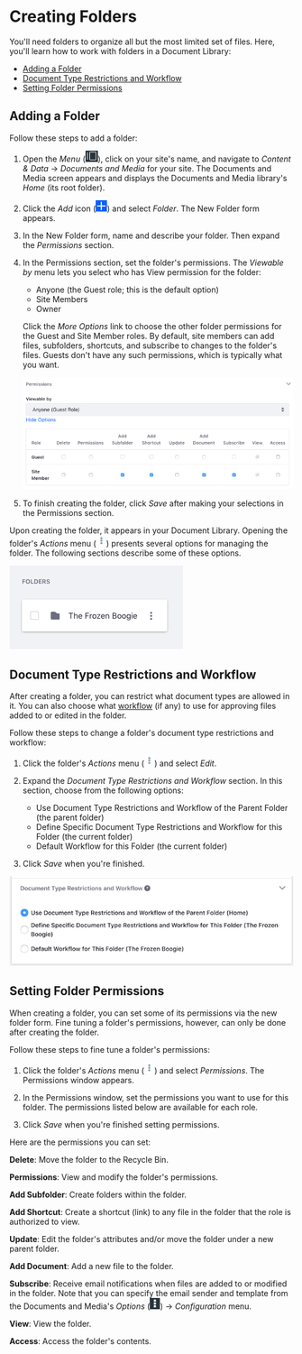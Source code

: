 # Creating Folders [](id=creating-folders)

You'll need folders to organize all but the most limited set of files. Here,
you'll learn how to work with folders in a Document Library: 

-   [Adding a Folder](#adding-a-folder)
-   [Document Type Restrictions and Workflow](#document-type-restrictions-and-workflow)
-   [Setting Folder Permissions](#setting-folder-permissions)

## Adding a Folder [](id=adding-a-folder)

Follow these steps to add a folder: 

1.  Open the *Menu* (![Product Menu](../../../../images/icon-menu.png)), click 
    on your site's name, and navigate to *Content & Data* &rarr; 
    *Documents and Media* for your site. The Documents and Media screen appears 
    and displays the Documents and Media library's *Home* (its root folder). 

2.  Click the *Add* icon (![Add](../../../../images/icon-add.png)) and select 
    *Folder*. The New Folder form appears. 

3.  In the New Folder form, name and describe your folder. Then expand the 
    *Permissions* section.

4.  In the Permissions section, set the folder's permissions. The *Viewable by*
    menu lets you select who has View permission for the folder:

    -   Anyone (the Guest role; this is the default option)
    -   Site Members
    -   Owner

    Click the *More Options* link to choose the other folder permissions for the
    Guest and Site Member roles. By default, site members can add files,
    subfolders, shortcuts, and subscribe to changes to the folder's files.
    Guests don't have any such permissions, which is typically what you want. 

    ![Figure 1: Select your folder's permissions.](../../../../images/dm-folder-permissions.png)

5.  To finish creating the folder, click *Save* after making your selections in 
    the Permissions section. 

Upon creating the folder, it appears in your Document Library. Opening the 
folder's *Actions* menu 
(![Actions](../../../../images/icon-actions.png)) presents several options for 
managing the folder. The following sections describe some of these options. 

![Figure 2: Your new folder appears in the Document Library.](../../../../images/dm-folder.png)

## Document Type Restrictions and Workflow [](id=document-type-restrictions-and-workflow)

After creating a folder, you can restrict what document types are allowed in it. 
You can also choose what 
[workflow](/discover/portal/-/knowledge_base/7-2/workflow) 
(if any) to use for approving files added to or edited in the folder. 

Follow these steps to change a folder's document type restrictions and workflow: 

1.  Click the folder's *Actions* menu 
    (![Actions](../../../../images/icon-actions.png)) and select *Edit*. 

2.  Expand the *Document Type Restrictions and Workflow* section. In this 
    section, choose from the following options:

    -   Use Document Type Restrictions and Workflow of the Parent Folder (the 
        parent folder)
    -   Define Specific Document Type Restrictions and Workflow for this Folder 
        (the current folder)
    -   Default Workflow for this Folder (the current folder)

3.  Click *Save* when you're finished. 

![Figure 3: You can set the document type restrictions and workflow to use for a folder's files.](../../../../images/dm-restrictions-workflow.png)

## Setting Folder Permissions [](id=setting-folder-permissions)

When creating a folder, you can set some of its permissions via the new folder
form. Fine tuning a folder's permissions, however, can only be done after
creating the folder. 

Follow these steps to fine tune a folder's permissions: 

1.  Click the folder's *Actions* menu 
    (![Actions](../../../../images/icon-actions.png)) and select *Permissions*. 
    The Permissions window appears. 

2.  In the Permissions window, set the permissions you want to use for this
    folder. The permissions listed below are available for each role.

3.  Click *Save* when you're finished setting permissions. 

Here are the permissions you can set: 

**Delete**: Move the folder to the Recycle Bin.

**Permissions**: View and modify the folder's permissions.

**Add Subfolder**: Create folders within the folder.

**Add Shortcut**: Create a shortcut (link) to any file in the folder 
that the role is authorized to view.

**Update**: Edit the folder's attributes and/or move the folder under a 
new parent folder.

**Add Document**: Add a new file to the folder. 

**Subscribe**: Receive email notifications when files are added to or 
modified in the folder. Note that you can specify the email sender and 
template from the Documents and Media's *Options* 
(![Options](../../../../images/icon-options.png)) &rarr; *Configuration* 
menu. 

**View**: View the folder. 

**Access**: Access the folder's contents. 
